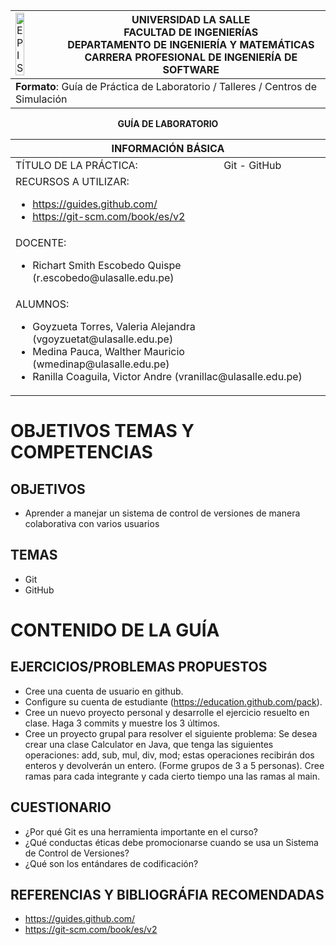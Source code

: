 <div align="center">
<table>
    <theader>
        <tr>
            <td><img src="https://github.com/rescobedoulasalle/git_github/blob/main/ulasalle.png?raw=true" alt="EPIS" style="width:50%; height:auto"/></td>
            <th>
                <span style="font-weight:bold;">UNIVERSIDAD LA SALLE</span><br />
                <span style="font-weight:bold;">FACULTAD DE INGENIERÍAS</span><br />
                <span style="font-weight:bold;">DEPARTAMENTO DE INGENIERÍA Y MATEMÁTICAS</span><br />
                <span style="font-weight:bold;">CARRERA PROFESIONAL DE INGENIERÍA DE SOFTWARE</span>
            </th>            
        </tr>
    </theader>
    <tbody>
        <tr><td colspan="2"><span style="font-weight:bold;">Formato</span>: Guía de Práctica de Laboratorio / Talleres / Centros de Simulación</td></tr>        
    </tbody>
</table>
</div>

<div align="center">
<span style="font-weight:bold;">GUÍA DE LABORATORIO</span><br />
</div>

<table>
<theader>
<tr><th colspan="2">INFORMACIÓN BÁSICA</th></tr>
</theader>
<tbody>

<tr><td>TÍTULO DE LA PRÁCTICA:</td><td>Git - GitHub</td></tr>
<tr><td colspan="2">RECURSOS A UTILIZAR:
<ul>
<li><a href="https://guides.github.com/">https://guides.github.com/</a></li>
<li><a href="https://git-scm.com/book/es/v2">https://git-scm.com/book/es/v2</a></li>
</ul>
</td>
</<tr>
<tr><td colspan="2">DOCENTE:
<ul>
<li>Richart Smith Escobedo Quispe (r.escobedo@ulasalle.edu.pe)</li>
</ul>
</td>
</<tr>
<tr><td colspan="2">ALUMNOS:
<ul>
<li>Goyzueta Torres, Valeria Alejandra (vgoyzuetat@ulasalle.edu.pe)</li>
<li>Medina Pauca, Walther Mauricio (wmedinap@ulasalle.edu.pe)</li>
<li>Ranilla Coaguila, Victor Andre (vranillac@ulasalle.edu.pe)</li>
</ul>
</td>
</<tr>
</tdbody>
</table>


# OBJETIVOS TEMAS Y COMPETENCIAS

## OBJETIVOS

- Aprender a manejar un sistema de control de versiones de manera colaborativa con varios
usuarios

## TEMAS
- Git
- GitHub

# CONTENIDO DE LA GUÍA
   
## EJERCICIOS/PROBLEMAS PROPUESTOS
- Cree una cuenta de usuario en github.
- Configure su cuenta de estudiante (https://education.github.com/pack).
- Cree un nuevo proyecto personal y desarrolle el ejercicio resuelto en clase. Haga 3 commits y muestre los 3 últimos.
- Cree un proyecto grupal para resolver el siguiente problema: Se desea crear una clase Calculator en Java, que tenga las siguientes operaciones: add, sub, mul, div, mod; estas operaciones recibirán dos enteros y devolverán un entero. (Forme grupos de 3 a 5 personas). Cree ramas para cada integrante y cada cierto tiempo una las ramas al main.

## CUESTIONARIO
- ¿Por qué Git es una herramienta importante en el curso?
- ¿Qué conductas éticas debe promocionarse cuando se usa un Sistema de Control de Versiones?
- ¿Qué son los entándares de codificación?

## REFERENCIAS Y BIBLIOGRÁFIA RECOMENDADAS
- https://guides.github.com/
- https://git-scm.com/book/es/v2




